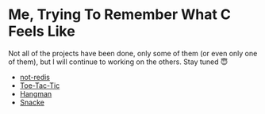 # Me, Trying To Remember What C Feels Like

Not all of the projects have been done, only some of them (or even only one of them), but I will continue to working on the others. Stay tuned 😇

- [not-redis](https://github.com/mhnaufal/nothing-to-c/tree/main/not-redis)
- [Toe-Tac-Tic](https://github.com/mhnaufal/nothing-to-c/tree/main/toe-tac-tic)
- [Hangman](https://github.com/mhnaufal/nothing-to-c/tree/main/hangman)
- [Snacke](https://github.com/mhnaufal/nothing-to-c/tree/main/snacke)
